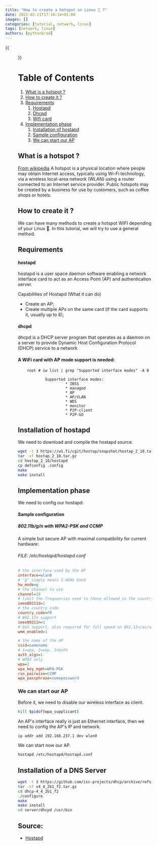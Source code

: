 ```yaml
---
title: "How to create a hotspot on Linux 🐧 ?"
date: 2022-02-21T17:16:14+01:00
images: []
categories: [tutorial, network, linux]
tags: [network, linux]
authors: [pythonbrad]
---
```


{{<figure src="/how_to_create_a_hotspot_on_linux/hotspot.png" alt="Hotspot">}}

# Table of Contents
1. [What is a hotspot ?](#what-is-a-hotspot-)
2. [How to create it ?](#how-to-create-it-)
3. [Requirements](#requirements)
    1. [Hostapd](#hostapd)
    2. [Dhcpd](#dhcpd)
    3. [Wifi card](#a-wifi-card-with-ap-mode-support-is-needed)
4. [Implementation phase](#implementation-phase)
    1. [Installation of hostapd](#installation-of-hostapd)
    2. [Sample configuration](#80211bgn-with-wpa2-psk-and-ccmp)
    3. [We can start our AP](#we-can-start-our-ap)

## What is a hotspot ?

[From wikipedia](https://en.wikipedia.org/wiki/Hotspot_(Wi-Fi)) A hotspot is a physical location where people may obtain Internet access, typically using Wi-Fi technology, via a wireless local-area network (WLAN) using a router connected to an Internet service provider. Public hotspots may be created by a business for use by customers, such as coffee shops or hotels.

## How to create it ?

We can have many methods to create a hotspot WIFI depending of your Linux 🐧. In this tutorial, we will try to use a general method.

## Requirements

#### hostapd

hostapd is a user space daemon software enabling a network interface card to act as an Access Point (AP) and authentication server.

Capabilities of Hostapd (What it can do)
- Create an AP;
- Create multiple APs on the same card (if the card supports it, usually up to 8);

#### dhcpd

dhcpd is a DHCP server program that operates as a daemon on a server to provide Dynamic Host Configuration Protocol (DHCP) service to a network

#### A WiFi card with AP mode support is needed:
        root # iw list | grep "Supported interface modes" -A 8

                Supported interface modes:
                         * IBSS
                         * managed
                         * AP
                         * AP/VLAN
                         * WDS
                         * monitor
                         * P2P-client
                         * P2P-GO

## Installation of hostapd

We need to download and compile the hostapd source.

```sh
wget -t 3 https://w1.fi/cgit/hostap/snapshot/hostap_2_10.tar.gz
tar -xf hostap_2_10.tar.gz
cd hostap_2_10/hostapd
cp defconfig .config
make
make install
```

## Implementation phase

We need to config our hostapd.

#### Sample configuration

##### 802.11b/g/n with WPA2-PSK and CCMP

A simple but secure AP with maximal compatibility for current hardware:

######  FILE: /etc/hostapd/hostapd.conf

```ini
# the interface used by the AP
interface=wlan0
# "g" simply means 2.4GHz band
hw_mode=g
# the channel to use
channel=10
# limit the frequencies used to those allowed in the country
ieee80211d=1
# the country code
country_code=FR
# 802.11n support
ieee80211n=1
# QoS support, also required for full speed on 802.11n/ac/ax
wmm_enabled=1

# the name of the AP
ssid=somename
# 1=wpa, 2=wep, 3=both
auth_algs=1
# WPA2 only
wpa=2
wpa_key_mgmt=WPA-PSK
rsn_pairwise=CCMP
wpa_passphrase=somepassword
```

### We can start our AP

Before it, we need to disable our wireless interface as client.

```sh
kill $pidof(wpa_supplicant)
```

An AP's interface really is just an Ethernet interface, then we need to config the AP's IP and network.

```sh
ip addr add 192.168.237.1 dev wlan0
```

We can start now our AP.

```sh
hostapd /etc/hostapd/hostapd.conf
```

## Installation of a DNS Server

```sh
wget -t 3 https://github.com/isc-projects/dhcp/archive/refs/tags/v4_4_2b1_f2.tar.gz
tar -xf v4_4_2b1_f2.tar.gz
cd dhcp-4_4_2b1_f2
./configure
make
make install
cd server/dhcpd /usr/bin
```

## Source:
- [Hostapd](https://wiki.gentoo.org/wiki/Hostapd)
